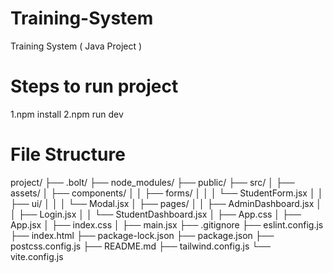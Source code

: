 # Training-System
Training System ( Java Project )


# Steps to run project 
1.npm install 
2.npm run dev


 # File Structure 
 project/
├── .bolt/
├── node_modules/
├── public/
├── src/
│   ├── assets/
│   ├── components/
│   │   ├── forms/
│   │   │   └── StudentForm.jsx
│   │   ├── ui/
│   │   │   └── Modal.jsx
│   ├── pages/
│   │   ├── AdminDashboard.jsx
│   │   ├── Login.jsx
│   │   └── StudentDashboard.jsx
│   ├── App.css
│   ├── App.jsx
│   ├── index.css
│   ├── main.jsx
├── .gitignore
├── eslint.config.js
├── index.html
├── package-lock.json
├── package.json
├── postcss.config.js
├── README.md
├── tailwind.config.js
└── vite.config.js
